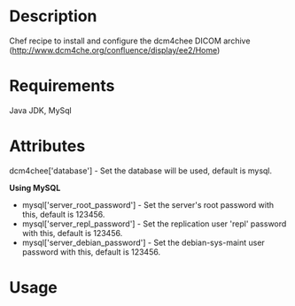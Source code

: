 Description
===========
Chef recipe to install and configure the dcm4chee DICOM archive (http://www.dcm4che.org/confluence/display/ee2/Home)

Requirements
============
Java JDK, MySql

Attributes
==========

dcm4chee['database'] - Set the database will be used, default is mysql.

**Using MySQL**

* mysql['server_root_password'] - Set the server's root password with
this, default is 123456.
* mysql['server_repl_password'] - Set the replication user 'repl' password
with this, default is 123456.
* mysql['server_debian_password'] - Set the debian-sys-maint user password
with this, default is 123456.

Usage
=====
